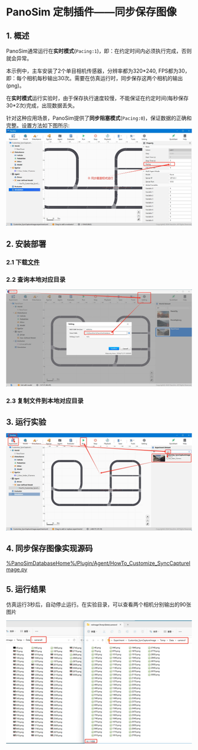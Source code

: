 # PanoSim 定制插件——同步保存图像

## 1. 概述
PanoSim通常运行在**实时模式**(`Pacing:1`)，即：在约定时间内必须执行完成，否则就会异常。

本示例中，主车安装了2个单目相机传感器，分辨率都为320*240, FPS都为30，即：每个相机每秒输出30次。需要在仿真运行时，同步保存这两个相机的输出(png)。

在**实时模式**运行实验时，由于保存执行速度较慢，不能保证在约定时间(每秒保存30*2次)完成，出现数据丢失。

针对这种应用场景，PanoSim提供了**同步阻塞模式**(`Pacing:0`)，保证数据的正确和完整。设置方法如下图所示:
![image](docs/images/pacing.jpg)


## 2. 安装部署

### 2.1 下载[文件](https://github.com/liyanlee/PanoSim_How_To/tree/main/Customize/SyncCaptureImage/PanoSimDatabase)

### 2.2 查询本地对应目录
![image](../../Bus/ego/docs/images/folder.jpg)

### 2.3 复制文件到本地对应目录

## 3. 运行实验
![image](docs/images/open.jpg)

## 4. 同步保存图像实现源码
[%PanoSimDatabaseHome%/Plugin/Agent/HowTo_Customize_SyncCaptureImage.py](PanoSimDatabase/Plugin/Agent/HowTo_Customize_SyncCaptureImage.py)

## 5. 运行结果
仿真运行3秒后，自动停止运行。在实验目录，可以查看两个相机分别输出的90张图片

![image](docs/images/visualization.jpg)
